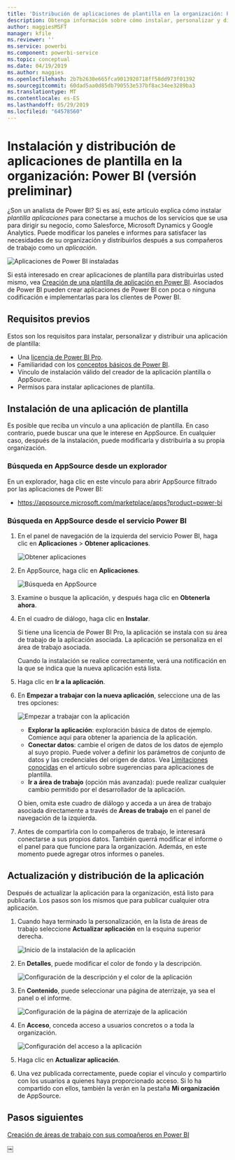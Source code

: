 ```yaml
---
title: 'Distribución de aplicaciones de plantilla en la organización: Power BI (versión preliminar)'
description: Obtenga información sobre cómo instalar, personalizar y distribuir aplicaciones de plantilla de la organización en Power BI.
author: maggiesMSFT
manager: kfile
ms.reviewer: ''
ms.service: powerbi
ms.component: powerbi-service
ms.topic: conceptual
ms.date: 04/19/2019
ms.author: maggies
ms.openlocfilehash: 2b7b2630e665fca9013920718ff58dd973f01392
ms.sourcegitcommit: 60dad5aa0d85db790553e537bf8ac34ee3289ba3
ms.translationtype: MT
ms.contentlocale: es-ES
ms.lasthandoff: 05/29/2019
ms.locfileid: "64578560"
---
```

# <a name="install-and-distribute-template-apps-in-your-organization---power-bi-preview"></a>Instalación y distribución de aplicaciones de plantilla en la organización: Power BI (versión preliminar)

¿Son un analista de Power BI? Si es así, este artículo explica cómo instalar *plantilla aplicaciones* para conectarse a muchos de los servicios que se usa para dirigir su negocio, como Salesforce, Microsoft Dynamics y Google Analytics. Puede modificar los paneles e informes para satisfacer las necesidades de su organización y distribuirlos después a sus compañeros de trabajo como un *aplicación*. 

![Aplicaciones de Power BI instaladas](media/service-template-apps-install-distribute/power-bi-get-apps.png)

Si está interesado en crear aplicaciones de plantilla para distribuirlas usted mismo, vea [Creación de una plantilla de aplicación en Power BI](service-template-apps-create.md). Asociados de Power BI pueden crear aplicaciones de Power BI con poca o ninguna codificación e implementarlas para los clientes de Power BI. 

## <a name="prerequisites"></a>Requisitos previos  

Estos son los requisitos para instalar, personalizar y distribuir una aplicación de plantilla: 

- Una [licencia de Power BI Pro](service-self-service-signup-for-power-bi.md).
- Familiaridad con los [conceptos básicos de Power BI](service-basic-concepts.md).
- Vínculo de instalación válido del creador de la aplicación plantilla o AppSource. 
- Permisos para instalar aplicaciones de plantilla. 

## <a name="install-a-template-app"></a>Instalación de una aplicación de plantilla

Es posible que reciba un vínculo a una aplicación de plantilla. En caso contrario, puede buscar una que le interese en AppSource. En cualquier caso, después de la instalación, puede modificarla y distribuirla a su propia organización.

### <a name="search-appsource-from-a-browser"></a>Búsqueda en AppSource desde un explorador

En un explorador, haga clic en este vínculo para abrir AppSource filtrado por las aplicaciones de Power BI:

- https://appsource.microsoft.com/marketplace/apps?product=power-bi

### <a name="search-appsource-from-the-power-bi-service"></a>Búsqueda en AppSource desde el servicio Power BI

1. En el panel de navegación de la izquierda del servicio Power BI, haga clic en **Aplicaciones** > **Obtener aplicaciones**.

    ![Obtener aplicaciones](media/service-template-apps-install-distribute/power-bi-get-apps-arrow.png)

2. En AppSource, haga clic en **Aplicaciones**.

    ![Búsqueda en AppSource](media/service-template-apps-install-distribute/power-bi-appsource.png)

3. Examine o busque la aplicación, y después haga clic en **Obtenerla ahora**.

2. En el cuadro de diálogo, haga clic en **Instalar**.

    Si tiene una licencia de Power BI Pro, la aplicación se instala con su área de trabajo de la aplicación asociada. La aplicación se personaliza en el área de trabajo asociada.

    Cuando la instalación se realice correctamente, verá una notificación en la que se indica que la nueva aplicación está lista. 

3. Haga clic en **Ir a la aplicación**.
4. En **Empezar a trabajar con la nueva aplicación**, seleccione una de las tres opciones:

    ![Empezar a trabajar con la aplicación](media/service-template-apps-create/power-bi-template-app-get-started.png)

    - **Explorar la aplicación**: exploración básica de datos de ejemplo. Comience aquí para obtener la apariencia de la aplicación. 
    - **Conectar datos**: cambie el origen de datos de los datos de ejemplo al suyo propio. Puede volver a definir los parámetros de conjunto de datos y las credenciales del origen de datos. Vea [Limitaciones conocidas](service-template-apps-tips.md#known-limitations) en el artículo sobre sugerencias para aplicaciones de plantilla. 
    - **Ir a área de trabajo** (opción más avanzada): puede realizar cualquier cambio permitido por el desarrollador de la aplicación.

    O bien, omita este cuadro de diálogo y acceda a un área de trabajo asociada directamente a través de **Áreas de trabajo** en el panel de navegación de la izquierda.   
 
5. Antes de compartirla con lo compañeros de trabajo, le interesará conectarse a sus propios datos. También querrá modificar el informe o el panel para que funcione para la organización. Además, en este momento puede agregar otros informes o paneles.

## <a name="update-and-distribute-the-app"></a>Actualización y distribución de la aplicación

Después de actualizar la aplicación para la organización, está listo para publicarla. Los pasos son los mismos que para publicar cualquier otra aplicación. 

1. Cuando haya terminado la personalización, en la lista de áreas de trabajo seleccione **Actualizar aplicación** en la esquina superior derecha.  

    ![Inicio de la instalación de la aplicación](media/service-template-apps-install-distribute/power-bi-start-install-app.png)

2. En **Detalles**, puede modificar el color de fondo y la descripción.

   ![Configuración de la descripción y el color de la aplicación](media/service-template-apps-install-distribute/power-bi-install-app-details.png)

3. En **Contenido**, puede seleccionar una página de aterrizaje, ya sea el panel o el informe.

   ![Configuración de la página de aterrizaje de la aplicación](media/service-template-apps-install-distribute/power-bi-install-app-content.png)

4. En **Acceso**, conceda acceso a usuarios concretos o a toda la organización.  

   ![Configuración del acceso a la aplicación](media/service-template-apps-install-distribute/power-bi-install-access.png)

5. Haga clic en **Actualizar aplicación**. 

6. Una vez publicada correctamente, puede copiar el vínculo y compartirlo con los usuarios a quienes haya proporcionado acceso. Si lo ha compartido con ellos, también la verán en la pestaña **Mi organización** de AppSource.

## <a name="next-steps"></a>Pasos siguientes 

[Creación de áreas de trabajo con sus compañeros en Power BI](service-create-workspaces.md)





￼ 

 

